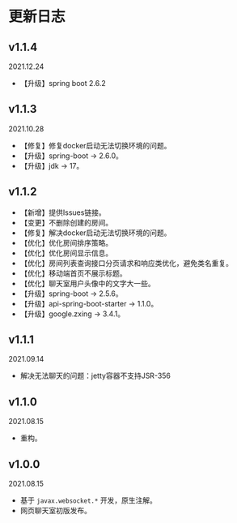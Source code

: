 # 更新日志

## v1.1.4

2021.12.24

* 【升级】spring boot 2.6.2

## v1.1.3

2021.10.28

* 【修复】修复docker启动无法切换环境的问题。
* 【升级】spring-boot -> 2.6.0。
* 【升级】jdk -> 17。

## v1.1.2

- 【新增】提供Issues链接。
- 【变更】不删除创建的房间。
- 【修复】解决docker启动无法切换环境的问题。
- 【优化】优化房间排序策略。
- 【优化】优化房间显示信息。
- 【优化】房间列表查询接口分页请求和响应类优化，避免类名重复。
- 【优化】移动端首页不展示标题。
- 【优化】聊天室用户头像中的文字大一些。
- 【升级】spring-boot -> 2.5.6。
- 【升级】api-spring-boot-starter -> 1.1.0。
- 【升级】google.zxing -> 3.4.1。

## v1.1.1

2021.09.14

- 解决无法聊天的问题：jetty容器不支持JSR-356

## v1.1.0

2021.08.15

- 重构。

## v1.0.0

2021.08.15

- 基于 `javax.websocket.*` 开发，原生注解。
- 网页聊天室初版发布。